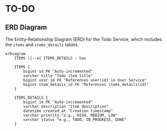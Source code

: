 # TO-DO

##  ERD Diagram
The Entity-Relationship Diagram (ERD) for the Todo Service, which includes the `items` and `items_details` tables.

```mermaid
erDiagram
    ITEMS ||--o{ ITEMS_DETAILS : has

    ITEMS {
        bigint id PK "Auto-incremented"
        varchar title "Todo item title"
        bigint user_id FK "References user(id) in User Service"
        bigint item_details_id FK "References items_details(id)"
    }

    ITEMS_DETAILS {
        bigint id PK "Auto-incremented"
        varchar description "Item description"
        datetime created_at "Creation timestamp"
        varchar priority "e.g., HIGH, MEDIUM, LOW"
        varchar status "e.g., TODO, IN_PROGRESS, DONE"
    }
```
